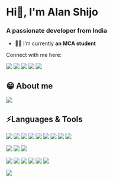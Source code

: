 <h1 align="left">Hi👋, I'm Alan Shijo</h1>
<h3 align="left">A passionate developer from India</h3>

- 👨‍🎓 I’m currently **an MCA student**

Connect with me here:

<a href="https://www.linkedin.com/in/alan-shijo-823054170/"><img src="https://img.shields.io/badge/linkedin-%230077B5.svg?style=for-the-badge&logo=linkedin&logoColor=white" /></a>
<a href="https://www.instagram.com/a1an_shijo/"><img src="https://img.shields.io/badge/Instagram-%23E4405F.svg?style=for-the-badge&logo=Instagram&logoColor=white" /></a>
<a href="https://www.snapchat.com/add/alan_shijo?sender_web_id=3aa97d9c-016e-4b36-ab19-aea4667e24f7&device_type=desktop&is_copy_url=true"><img src="https://img.shields.io/badge/Snapchat-%23FFFC00.svg?style=for-the-badge&logo=Snapchat&logoColor=white" /></a>
<a href="https://t.me/alan_shijo"><img src="https://img.shields.io/badge/Telegram-2CA5E0?style=for-the-badge&logo=telegram&logoColor=white" /></a>
<a href="https://mail.google.com/mail/u/0/?to=alanshijoatkl@gmail.com&fs=1&tf=cm"><img src="https://img.shields.io/badge/Gmail-D14836?style=for-the-badge&logo=gmail&logoColor=white" /></a>
## 😁 About me

<a href="https://alanshijo.github.io/"><img src="https://img.shields.io/badge/-RESUME-%235F678E?style=for-the-badge&logo=readthedocs&logoColor=white" /></a>

## ⚡Languages & Tools
<img src="https://img.shields.io/badge/c-%2300599C.svg?style=for-the-badge&logo=c&logoColor=white" /> <img src="https://img.shields.io/badge/c++-%2300599C.svg?style=for-the-badge&logo=c%2B%2B&logoColor=white" /> <img src="https://img.shields.io/badge/html5-%23E34F26.svg?style=for-the-badge&logo=html5&logoColor=white" /> <img src="https://img.shields.io/badge/css3-%231572B6.svg?style=for-the-badge&logo=css3&logoColor=white" /> <img src="https://img.shields.io/badge/javascript-%23323330.svg?style=for-the-badge&logo=javascript&logoColor=%23F7DF1E" /> <img src="https://img.shields.io/badge/java-%23ED8B00.svg?style=for-the-badge&logo=java&logoColor=white" /> <img src="https://img.shields.io/badge/php-%23777BB4.svg?style=for-the-badge&logo=php&logoColor=white" /> <img src="https://img.shields.io/badge/python-3670A0?style=for-the-badge&logo=python&logoColor=ffdd54" /> <img src="https://img.shields.io/badge/shell_script-%23121011.svg?style=for-the-badge&logo=gnu-bash&logoColor=white" />

<img src="https://img.shields.io/badge/Microsoft_Word-2B579A?style=for-the-badge&logo=microsoft-word&logoColor=white" /> <img src="https://img.shields.io/badge/Microsoft_PowerPoint-B7472A?style=for-the-badge&logo=microsoft-powerpoint&logoColor=white" /> <img src="https://img.shields.io/badge/Microsoft_Excel-217346?style=for-the-badge&logo=microsoft-excel&logoColor=white" />

<img src="https://img.shields.io/badge/Android-3DDC84?style=for-the-badge&logo=android&logoColor=white" /> <img src="https://img.shields.io/badge/chrome%20os-3d89fc?style=for-the-badge&logo=google%20chrome&logoColor=white" /> <img src="https://img.shields.io/badge/Linux-FCC624?style=for-the-badge&logo=linux&logoColor=black" /> <img src="https://img.shields.io/badge/Ubuntu-E95420?style=for-the-badge&logo=ubuntu&logoColor=white" /> <img src="https://img.shields.io/badge/Windows-0078D6?style=for-the-badge&logo=windows&logoColor=white" /> <img src="https://img.shields.io/badge/Windows%20xp-003399?style=for-the-badge&logo=windowsxp&logoColor=white" /> 

<img src="https://img.shields.io/badge/docker-%230db7ed.svg?style=for-the-badge&logo=docker&logoColor=white" /> 
